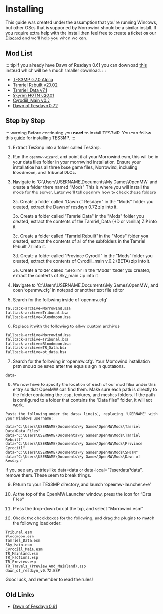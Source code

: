 # Installing
This guide was created under the assumption that you're running Windows, but other OSes that is supported by Morrowind should be a similar install. If you require extra help with the install then feel free to create a ticket on our [Discord](https://discord.gg/XG8r27R) and we'll help you when we can.

## Mod List
::: tip
If you already have Dawn of Resdayn 0.61 you can download [this](https://drive.google.com/file/d/1vqRHr6yFNx3RgtPos335BvYXr--Gy99l/view?usp=sharing) instead which will be a much smaller download.
:::

* [TES3MP 0.7.0 Alpha](https://github.com/TES3MP/openmw-tes3mp/releases/tag/0.7.0-alpha)  
* [Tamriel Rebuilt v20.02](https://www.nexusmods.com/morrowind/mods/42145?tab=files)
* [Tamriel_Data v7.1](https://www.nexusmods.com/morrowind/mods/44537?tab=files)
* [Skyrim HOTN v20.01](https://www.nexusmods.com/morrowind/mods/44921?tab=files)
* [Cyrodiil_Main v0.2](https://www.nexusmods.com/morrowind/mods/44922?tab=files)
* [Dawn of Resdayn 0.72](https://drive.google.com/file/d/14mfgygjlY8WhGI3rtYZyOeo8_FaYSRJF/view?usp=sharing)

## Step by Step
::: warning
Before continuing you **need** to install TES3MP. You can follow this [guide](https://github.com/TES3MP/openmw-tes3mp/wiki/Quickstart-guide) for installing TES3MP.
:::

1. Extract Tes3mp into a folder called Tes3mp.

2. Run the ``openmw-wizard``, and point it at your Morrowind.esm, this will be in your data files folder in your morrowind installation. Ensure your installation has all three base game files, Morrowind, including  Bloodmoon, and Tribunal DLCs.

3. Navigate to ‘C:\Users\USERNAME\Documents\My Games\OpenMW’ and create a folder there named “Mods" This is where you will install the mods for the server. Later we'll tell openmw how to check these folders
   
   3a. Create a folder called "Dawn of Resdayn" in the "Mods" folder you created, extract the Dawn of resdayn 0.72 zip into it.
   
   3b. Create a folder called "Tamriel Data" in the "Mods" folder you created, extract the contents of the Tamriel_Data (HD or vanilla) ZIP into it.
   
   3c. Create a folder called "Tamriel Rebuilt" in the "Mods" folder you created, extract the contents of all of the subfolders in the Tamriel Rebuilt 7z into it.
  
   3d. Create a folder called "Province Cyrodiil" in the "Mods" folder you created, extract the contents of Cyrodiil_main v.0.2 (BETA) zip into it.
  
   3e. Create a folder called "SHoTN" in the "Mods" folder you created, extract the contents of Sky_main zip into it.  

4. Navigate to ‘C:\Users\USERNAME\Documents\My Games\OpenMW’, and open ‘openmw.cfg’ in notepad or another text file editor

5. Search for the following inside of 'openmw.cfg'

``` 
fallback-archive=Morrowind.bsa
fallback-archive=Tribunal.bsa
fallback-archive=Bloodmoon.bsa

```

6. Replace it with the following to allow custom archives

```
fallback-archive=Morrowind.bsa
fallback-archive=Tribunal.bsa
fallback-archive=Bloodmoon.bsa
fallback-archive=TR_Data.bsa
fallback-archive=pt_data.bsa

```

7. Search for the following in ‘openmw.cfg’. Your Morrowind installation path should be listed after the equals sign in quotations.

``` 
data=

```

8. We now have to specify the location of each of our mod files under this entry so that OpenMW can find them. Make sure each path is directly to the folder containing the .esp, textures, and meshes folders. If the path is configured to a folder that contains the "Data files" folder, it will not work.

```
Paste the following under the data= line(s), replacing 'USERNAME' with your Windows username:

data="C:\Users\USERNAME\Documents\My Games\OpenMW\Mods\Tamriel Data\Data Files"
data="C:\Users\USERNAME\Documents\My Games\OpenMW\Mods\Tamriel Rebuilt"
data="C:\Users\USERNAME\Documents\My Games\OpenMW\Mods\Province Cyrodiil"
data="C:\Users\USERNAME\Documents\My Games\OpenMW\Mods\SHoTN"
data="C:\Users\USERNAME\Documents\My Games\OpenMW\Mods\Dawn of Resdayn"

```
if you see any entries like data=data or data-local=”?userdata?data”, remove them. These seem to break things.

9. Return to your TES3MP directory, and launch ‘openmw-launcher.exe’

10. At the top of the OpenMW Launcher window, press the icon for “Data Files”

11. Press the drop-down box at the top, and select “Morrowind.esm”

12. Check the checkboxes for the following, and drag the plugins to match the following load order:

```
Tribunal.esm
Bloodmoon.esm
Tamriel_Data.esm
Sky_Main.esm
Cyrodiil_Main.esm
TR_Mainland.esm
TR_Factions.esp
TR_Preview.esp
TR_Travels_(Preview_And_Mainland).esp
dawn_of_resdayn_v0.72.ESP
```


Good luck, and remember to read the rules!

## Old Links
* [Dawn of Resdayn 0.61](https://drive.google.com/file/d/1Kz3M9udayXR4H9Ba2azbGPhmax5ZFRgT/view?usp=sharing)
